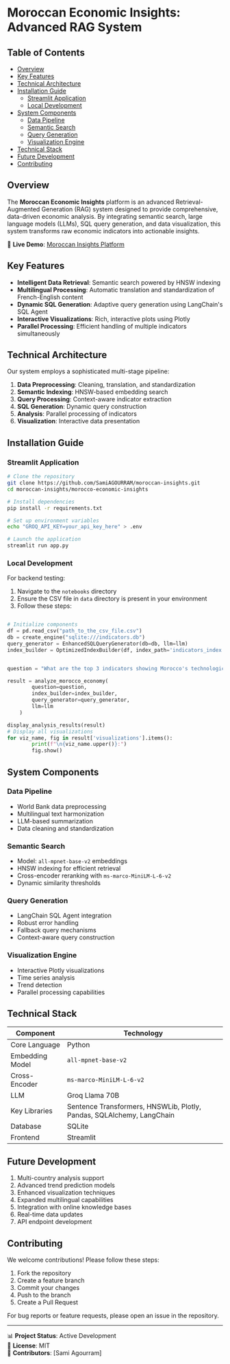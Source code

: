 # Moroccan Economic Insights: Advanced RAG System

## Table of Contents
- [Overview](#overview)
- [Key Features](#key-features)
- [Technical Architecture](#technical-architecture)
- [Installation Guide](#installation-guide)
  - [Streamlit Application](#streamlit-application)
  - [Local Development](#local-development)
- [System Components](#system-components)
  - [Data Pipeline](#data-pipeline)
  - [Semantic Search](#semantic-search)
  - [Query Generation](#query-generation)
  - [Visualization Engine](#visualization-engine)
- [Technical Stack](#technical-stack)
- [Future Development](#future-development)
- [Contributing](#contributing)

## Overview

The **Moroccan Economic Insights** platform is an advanced Retrieval-Augmented Generation (RAG) system designed to provide comprehensive, data-driven economic analysis. By integrating semantic search, large language models (LLMs), SQL query generation, and data visualization, this system transforms raw economic indicators into actionable insights.

🔗 **Live Demo**: [Moroccan Insights Platform](https://moroccan-insights-cs.streamlit.app/)

## Key Features

* **Intelligent Data Retrieval**: Semantic search powered by HNSW indexing
* **Multilingual Processing**: Automatic translation and standardization of French-English content
* **Dynamic SQL Generation**: Adaptive query generation using LangChain's SQL Agent
* **Interactive Visualizations**: Rich, interactive plots using Plotly
* **Parallel Processing**: Efficient handling of multiple indicators simultaneously

## Technical Architecture

Our system employs a sophisticated multi-stage pipeline:

1. **Data Preprocessing**: Cleaning, translation, and standardization
2. **Semantic Indexing**: HNSW-based embedding search
3. **Query Processing**: Context-aware indicator extraction
4. **SQL Generation**: Dynamic query construction
5. **Analysis**: Parallel processing of indicators
6. **Visualization**: Interactive data presentation

## Installation Guide

### Streamlit Application

```bash
# Clone the repository
git clone https://github.com/SamiAGOURRAM/moroccan-insights.git
cd moroccan-insights/morocco-economic-insights

# Install dependencies
pip install -r requirements.txt

# Set up environment variables
echo "GROQ_API_KEY=your_api_key_here" > .env

# Launch the application
streamlit run app.py
```

### Local Development

For backend testing:

1. Navigate to the `notebooks` directory
2. Ensure the CSV file in `data` directory is present in your environment
3. Follow these steps:

```python

# Initialize components
df = pd.read_csv("path_to_the_csv_file.csv")
db = create_engine("sqlite:///indicators.db")
query_generator = EnhancedSQLQueryGenerator(db=db, llm=llm)
index_builder = OptimizedIndexBuilder(df, index_path='indicators_index')


question = "What are the top 3 indicators showing Morocco's technological advancement"

result = analyze_morocco_economy(
        question=question,
        index_builder=index_builder,
        query_generator=query_generator,
        llm=llm
    )

display_analysis_results(result)
# Display all visualizations
for viz_name, fig in result['visualizations'].items():
        print(f"\n{viz_name.upper()}:")
        fig.show()
```

## System Components

### Data Pipeline
- World Bank data preprocessing
- Multilingual text harmonization
- LLM-based summarization
- Data cleaning and standardization

### Semantic Search
- Model: `all-mpnet-base-v2` embeddings
- HNSW indexing for efficient retrieval
- Cross-encoder reranking with `ms-marco-MiniLM-L-6-v2`
- Dynamic similarity thresholds

### Query Generation
- LangChain SQL Agent integration
- Robust error handling
- Fallback query mechanisms
- Context-aware query construction

### Visualization Engine
- Interactive Plotly visualizations
- Time series analysis
- Trend detection
- Parallel processing capabilities

## Technical Stack

| Component | Technology |
|-----------|------------|
| Core Language | Python |
| Embedding Model | `all-mpnet-base-v2` |
| Cross-Encoder | `ms-marco-MiniLM-L-6-v2` |
| LLM | Groq Llama 70B |
| Key Libraries | Sentence Transformers, HNSWLib, Plotly, Pandas, SQLAlchemy, LangChain |
| Database | SQLite |
| Frontend | Streamlit |


## Future Development

1. Multi-country analysis support
2. Advanced trend prediction models
3. Enhanced visualization techniques
4. Expanded multilingual capabilities
5. Integration with online knowledge bases
6. Real-time data updates
7. API endpoint development

## Contributing

We welcome contributions! Please follow these steps:

1. Fork the repository
2. Create a feature branch
3. Commit your changes
4. Push to the branch
5. Create a Pull Request

For bug reports or feature requests, please open an issue in the repository.

---

📊 **Project Status**: Active Development  
📝 **License**: MIT  
👥 **Contributors**: [Sami Agourram]
